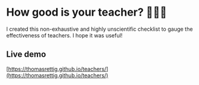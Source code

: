 # How good is your teacher? 🧑🏻‍🏫
I created this non-exhaustive and highly unscientific checklist to gauge the effectiveness of teachers. I hope it was useful!

## Live demo
[https://thomasrettig.github.io/teachers/](https://thomasrettig.github.io/teachers/)
